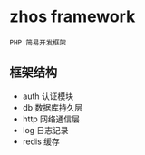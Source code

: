 # zhos framework
```
PHP 简易开发框架
```

## 框架结构
* auth    认证模块
* db      数据库持久层
* http    网络通信层
* log     日志记录
* redis   缓存